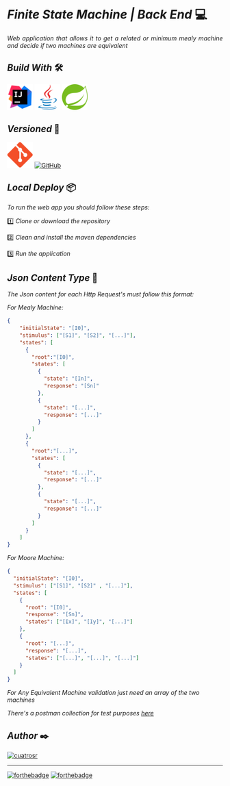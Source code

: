 # ***Finite State Machine | Back End*** 💻️

<p style="text-align: justify">
    <i>Web application that allows it to get a related or minimum mealy machine and decide if two machines are equivalent</i>
</p>

## ***Build With*** 🛠️

<div style="text-align: left">
    <p>
        <a href="https://www.jetbrains.com/es-es/idea/" target="_blank"> <img alt="IntelliJ Idea" src="https://raw.githubusercontent.com/devicons/devicon/1119b9f84c0290e0f0b38982099a2bd027a48bf1/icons/intellij/intellij-original.svg" height="60" width = "60"></a>
        <a href="https://www.java.com/es/" target="_blank"> <img alt="Java" src="https://raw.githubusercontent.com/devicons/devicon/1119b9f84c0290e0f0b38982099a2bd027a48bf1/icons/java/java-original.svg" height="60" width = "60"></a>
        <a href="https://spring.io" target="_blank"> <img alt="Spring" src="https://raw.githubusercontent.com/devicons/devicon/1119b9f84c0290e0f0b38982099a2bd027a48bf1/icons/spring/spring-original.svg" height="60" width = "60"></a>
    </p>
</div>

## ***Versioned*** 📌

<div style="text-align: left">
    <a href="https://git-scm.com/" target="_blank"> <img src="https://raw.githubusercontent.com/devicons/devicon/2ae2a900d2f041da66e950e4d48052658d850630/icons/git/git-original.svg" height="60" width = "60" alt="Git"></a>
    <a href="https://github.com/" target="_blank"> <img src="https://img.icons8.com/fluency-systems-filled/344/ffffff/github.png" height="60" width = "60" alt="GitHub"></a>
</div>

## ***Local Deploy*** 📦

*To run the web app you should follow these steps:*

1️⃣ *Clone or download the repository*

2️⃣ *Clean and install the maven dependencies*

3️⃣ *Run the application*

## ***Json Content Type*** 📧

*The Json content for each Http Request's must follow this format:*

*For Mealy Machine:*
```json
{
    "initialState": "[I0]",
    "stimulus": ["[S1]", "[S2]", "[...]"],
    "states": [
      {
        "root":"[I0]",
        "states": [
          {
            "state": "[In]",
            "response": "[Sn]"
          },
          {
            "state": "[...]",
            "response": "[...]"
          }
        ]
      },
      {
        "root":"[...]",
        "states": [
          {
            "state": "[...]",
            "response": "[...]"
          },
          {
            "state": "[...]",
            "response": "[...]"
          }
        ]
      }
    ]
}
```

*For Moore Machine:*
```json
{
  "initialState": "[I0]",
  "stimulus": ["[S1]", "[S2]" , "[...]"],
  "states": [
    {
      "root": "[I0]",
      "response": "[Sn]",
      "states": ["[Ix]", "[Iy]", "[...]"]
    },
    {
      "root": "[...]",
      "response": "[...]",
      "states": ["[...]", "[...]", "[...]"]
    }
  ]
}
```

*For Any Equivalent Machine validation just need an array of the two machines*

*There's a postman collection for test purposes [here]()*

## ***Author*** ✒️

<div style="text-align: left">
    <a href="https://github.com/cuatrosr" target="_blank"> <img alt="cuatrosr" src="https://images.weserv.nl/?url=avatars.githubusercontent.com/u/70908378?v=4&h=60&w=60&fit=cover&mask=circle"></a>
</div>

---
[![forthebadge](https://forthebadge.com/images/badges/built-with-love.svg)](https://forthebadge.com)
[![forthebadge](https://forthebadge.com/images/badges/for-you.svg)](https://forthebadge.com)